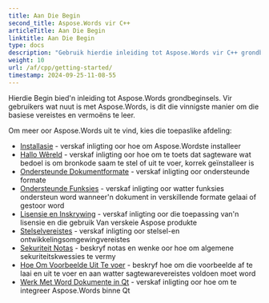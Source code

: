 ```yaml
---
title: Aan Die Begin
second_title: Aspose.Words vir C++
articleTitle: Aan Die Begin
linktitle: Aan Die Begin
type: docs
description: "Gebruik hierdie inleiding tot Aspose.Words vir C++ grondbeginsels om die waarde van Aspose.Words vir jou besigheid te begin besef."
weight: 10
url: /af/cpp/getting-started/
timestamp: 2024-09-25-11-08-55
---
```


Hierdie Begin bied'n inleiding tot Aspose.Words grondbeginsels. Vir gebruikers wat nuut is met Aspose.Words, is dit die vinnigste manier om die basiese vereistes en vermoëns te leer.

Om meer oor Aspose.Words uit te vind, kies die toepaslike afdeling:

- [Installasie](/words/cpp/installation/) - verskaf inligting oor hoe om Aspose.Wordste installeer
- [Hallo Wêreld](/words/cpp/hello-world/) - verskaf inligting oor hoe om te toets dat sagteware wat bedoel is om bronkode saam te stel of uit te voer, korrek geïnstalleer is
- [Ondersteunde Dokumentformate](/words/cpp/supported-document-formats/) - verskaf inligting oor ondersteunde formate
- [Ondersteunde Funksies](/words/cpp/features/) - verskaf inligting oor watter funksies ondersteun word wanneer'n dokument in verskillende formate gelaai of gestoor word
- [Lisensie en Inskrywing](/words/cpp/licensing/) - verskaf inligting oor die toepassing van'n lisensie en die gebruik Van verskeie Aspose produkte
- [Stelselvereistes](/words/cpp/system-requirements/) - verskaf inligting oor stelsel-en ontwikkelingsomgewingvereistes
- [Sekuriteit Notas](/words/cpp/security/) - beskryf notas en wenke oor hoe om algemene sekuriteitskwessies te vermy
- [Hoe Om Voorbeelde Uit Te voer](/words/cpp/how-to-run-the-examples/) - beskryf hoe om die voorbeelde af te laai en uit te voer en aan watter sagtewarevereistes voldoen moet word
- [Werk Met Word Dokumente in Qt](/words/cpp/work-with-word-documents-in-qt/) - verskaf inligting oor hoe om te integreer Aspose.Words binne Qt

